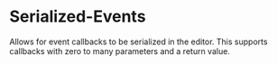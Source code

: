 # Serialized-Events
Allows for event callbacks to be serialized in the editor. This supports callbacks with zero to many parameters and a return value.
